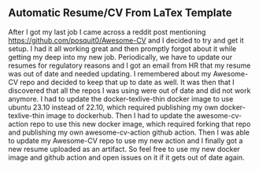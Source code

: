 Automatic Resume/CV From LaTex Template
---
After I got my last job I came across a reddit post mentioning https://github.com/posquit0/Awesome-CV
and I decided to try and get it setup.  I had it all working great and then promptly forgot about
it while getting my deep into my new job.  Periodically, we have to update our resumes for regulatory
reasons and I got an email from HR that my resume was out of date and needed updating.  I remembered
about my Awesome-CV repo and decided to keep that up to date as well.  It was then that I discovered
that all the repos I was using were out of date and did not work anymore.  I had to update the
docker-texlive-thin docker image to use ubuntu 23.10 instead of 22.10, which required publishing
my own docker-texlive-thin image to dockerhub.  Then I had to update the awesome-cv-action repo to
use this new docker image, which required forking that repo and publishing my own awesome-cv-action
github action.  Then I was able to update my Awesome-CV repo to use my new action and I finally
got a new resume uploaded as an artifact.  So feel free to use my new docker image and github action
and open issues on it if it gets out of date again.
